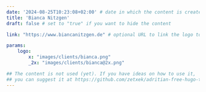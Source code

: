 ```yaml
---
date: '2024-08-25T10:23:08+02:00' # date in which the content is created - defaults to "today"
title: 'Bianca Nitzgen'
draft: false # set to "true" if you want to hide the content 

link: "https://www.biancanitzgen.de" # optional URL to link the logo to

params:
    logo:
        x: "images/clients/bianca.png"
        _2x: "images/clients/bianca@2x.png"

## The content is not used (yet). If you have ideas on how to use it, 
## you can suggest it at https://github.com/zetxek/adritian-free-hugo-theme/discussions 
---
```


